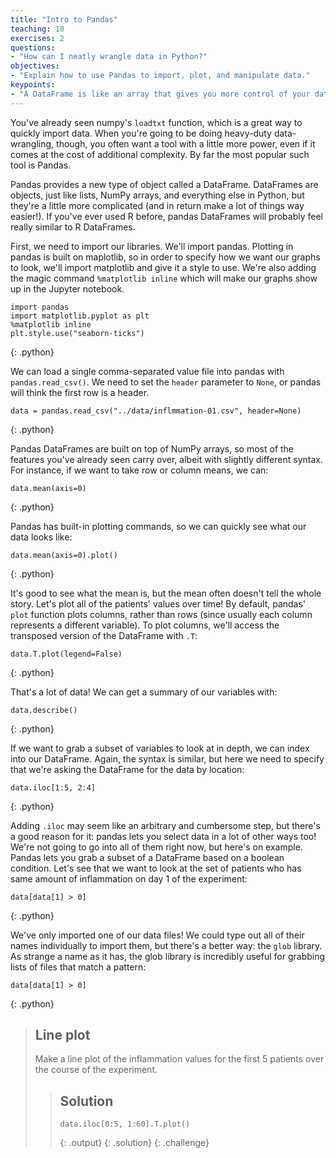 ```yaml
---
title: "Intro to Pandas"
teaching: 10
exercises: 2
questions:
- "How can I neatly wrangle data in Python?"
objectives:
- "Explain how to use Pandas to import, plot, and manipulate data."
keypoints:
- "A DataFrame is like an array that gives you more control of your data"
---
```


You've already seen numpy's `loadtxt` function, which is a great way to quickly import data. When you're going to be doing heavy-duty data-wrangling, though, you often want a tool with a little more power, even if it comes at the cost of additional complexity. By far the most popular such tool is Pandas.

Pandas provides a new type of object called a DataFrame. DataFrames are objects, just like lists, NumPy arrays, and everything else in Python, but they're a little more complicated (and in return make a lot of things way easier!). If you've ever used R before, pandas DataFrames will probably feel really similar to R DataFrames.

First, we need to import our libraries. We'll import pandas. Plotting in pandas is built on maplotlib, so in order to specify how we want our graphs to look, we'll import matplotlib and give it a style to use. We're also adding the magic command `%matplotlib inline` which will make our graphs show up in the Jupyter notebook.

~~~
import pandas
import matplotlib.pyplot as plt
%matplotlib inline
plt.style.use("seaborn-ticks")
~~~
{: .python}


We can load a single comma-separated value file into pandas with `pandas.read_csv()`. We need to set the `header` parameter to `None`, or pandas will think the first row is a header.

~~~
data = pandas.read_csv("../data/inflmmation-01.csv", header=None)
~~~
{: .python}

Pandas DataFrames are built on top of NumPy arrays, so most of the features you've already seen carry over, albeit with slightly different syntax. For instance, if we want to take row or column means, we can:


~~~
data.mean(axis=0)
~~~
{: .python}

Pandas has built-in plotting commands, so we can quickly see what our data looks like:

~~~
data.mean(axis=0).plot()
~~~
{: .python}

It's good to see what the mean is, but the mean often doesn't tell the whole story. Let's plot all of the patients' values over time! By default, pandas' `plot` function plots columns, rather than rows (since usually each column represents a different variable). To plot columns, we'll access the transposed version of the DataFrame with `.T`:

~~~
data.T.plot(legend=False)
~~~
{: .python}

That's a lot of data! We can get a summary of our variables with:

~~~
data.describe()
~~~
{: .python}

If we want to grab a subset of variables to look at in depth, we can index into our DataFrame. Again, the syntax is similar, but here we need to specify that we're asking the DataFrame for the data by location:

~~~
data.iloc[1:5, 2:4]
~~~
{: .python}

Adding `.iloc` may seem like an arbitrary and cumbersome step, but there's a good reason for it: pandas lets you select data in a lot of other ways too! We're not going to go into all of them right now, but here's on example. Pandas lets you grab a subset of a DataFrame based on a boolean condition. Let's see that we want to look at the set of patients who has same amount of inflammation on day 1 of the experiment:

~~~
data[data[1] > 0]
~~~
{: .python}

We've only imported one of our data files! We could type out all of their names individually to import them, but there's a better way: the `glob` library. As strange a name as it has, the glob library is incredibly useful for grabbing lists of files that match a pattern:

~~~
data[data[1] > 0]
~~~
{: .python}



> ## Line plot
>
> Make a line plot of the inflammation values for the first 5 patients over the course of the experiment.
>
> > ## Solution
> >
> > ~~~
> > data.iloc[0:5, 1:60].T.plot()
> > ~~~
> > {: .output}
> {: .solution}
{: .challenge}
